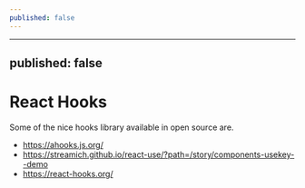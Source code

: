 ```yaml
---
published: false
---
```

---
published: false
---
# React Hooks
Some of the nice hooks library available in open source are.

- https://ahooks.js.org/
- https://streamich.github.io/react-use/?path=/story/components-usekey--demo
- https://react-hooks.org/
